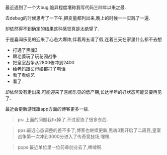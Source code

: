 最近遇到了一个大bug,诡异程度堪称我写代码三四年以来之最. 

去debug的时候思考了一下午,把变量都列出来,晚上的时候一一实践了一遍.

却依然得不到确定的结果这种感觉真是太绝望了. 

于是喜闻乐见的迎来了心态大爆炸,伴着周五请了假,连着三天在家里什么都不去想  

- 打通了黑魂3
- 跟老婆玩了玩花园战争
- 把皇室战争从2800俯冲到2400
- 给老妈跟丈母娘都打了电话 
- 看了看综艺
- 看了<Legal High>

却依然没有走出来,可能迎来了喜闻乐见的低产期,长达半年的好状态可能又要再见了. 

最近会更新游戏跟app方面的博客更多一些. 

> ps: 上面的问题我fix掉了,不过妥协了很多东西.  

> pps:最近心态调整的差不多了,博客也继续更新,黑魂3我开启了二周目,皇室战争第一次冲到3000分进入了传奇竞技场,嘿嘿.

> ppps:最近单位里一位前辈创业去了,唏嘘啊. 
